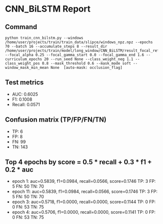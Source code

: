 # CNN_BiLSTM Report

## Command
```
python train_cnn_bilstm.py --windows /home/user/projects/train/train_data/slipce/windows_npz.npz --epochs 70 --batch 16 --accumulate_steps 8 --result_dir /home/user/projects/train/model/long_window/CNN_BiLSTM/result_focal_refine/cw06_fg04 --focal_alpha 0.25 --focal_gamma_start 0.0 --focal_gamma_end 1.6 --curriculum_epochs 20 --run_seed None --class_weight_neg 1.1 --class_weight_pos 0.8 --mask_threshold 0.6 --mask_mode soft --window_mask_min_mean None  [auto-mask: occlusion_flag]
```

## Test metrics
- AUC: 0.6025
- F1: 0.1008
- Recall: 0.0571
## Confusion matrix (TP/FP/FN/TN)
- TP: 6
- FP: 8
- FN: 99
- TN: 143

## Top 4 epochs by score = 0.5 * recall + 0.3 * f1 + 0.2 * auc
- epoch 1: auc=0.5839, f1=0.0984, recall=0.0566, score=0.1746  TP: 3 FP: 5 FN: 50 TN: 70
- epoch 11: auc=0.5839, f1=0.0984, recall=0.0566, score=0.1746  TP: 3 FP: 5 FN: 50 TN: 70
- epoch 3: auc=0.5718, f1=0.0000, recall=0.0000, score=0.1144  TP: 0 FP: 0 FN: 53 TN: 75
- epoch 4: auc=0.5706, f1=0.0000, recall=0.0000, score=0.1141  TP: 0 FP: 0 FN: 53 TN: 75
